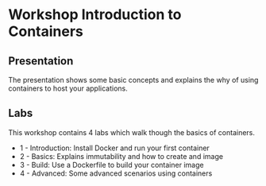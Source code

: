 # Workshop Introduction to Containers

## Presentation
The presentation shows some basic concepts and explains the why of using containers to host your applications.

## Labs
This workshop contains 4 labs which walk though the basics of containers.

* 1 - Introduction: Install Docker and run your first container
* 2 - Basics: Explains immutability and how to create and image
* 3 - Build: Use a Dockerfile to build your container image
* 4 - Advanced: Some advanced scenarios using containers
